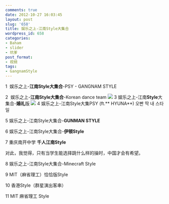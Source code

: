 ```yaml
---
comments: true
date: 2012-10-27 16:03:45
layout: post
slug: '658'
title: 娱乐之上-江南Style大集合
wordpress_id: 658
categories:
- Baham
- slider
- 坑爹
post_format:
- 视频
tags:
- GangnamStyle
---
```


1  娱乐之上-**江南Style大集合**-PSY - GANGNAM STYLE
<!-- more -->
2  娱乐之上-**江南Style大集合**-Korean dance team
![](http://baham.co/wp-includes/js/tinymce/themes/advanced/img/trans.gif)
3 娱乐之上-江南**Style**大集合-**婚礼**版
![](http://baham.co/wp-includes/js/tinymce/themes/advanced/img/trans.gif)
4 娱乐之上-江南Style大集PSY (ft.** HYUNA**) 오빤 딱 내 스타일

5 娱乐之上-江南Style大集合-**GUNMAN STYLE**

6 娱乐之上-江南Style大集合-**伊顿Style**

7 重庆南开中学 **千人江南Style**




对此，我觉得，只有当学生能选择跳什么样的操时，中国才会有希望。



8 娱乐之上-江南Style大集合-Minecraft Style


9 MIT（麻省理工）恰恰版Style



10 香港Style（群星演出客串）


11 MIT 麻省理工 Style

